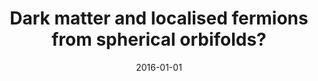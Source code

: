 ---
title: "Dark matter and localised fermions from spherical orbifolds?"
link: "https://arxiv.org/abs/1601.00081"
date: "2016-01-01"
private: true
---